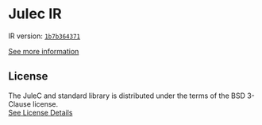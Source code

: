 # Julec IR

IR version: [`1b7b364371`](https://github.com/julelang/jule/tree/1b7b3643714cab2b46fd2ad502390b4f6ead23e2)

[See more information](https://manual.jule.dev/getting-started/install-from-source/compile-from-ir.html)

## License

The JuleC and standard library is distributed under the terms of the BSD 3-Clause license. \
[See License Details](./LICENSE)
